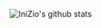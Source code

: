 ![IniZio's github stats](https://github-readme-stats.vercel.app/api?username=inizio&theme=radical&count_private=true&show_icons=true&include_all_commits=true)
